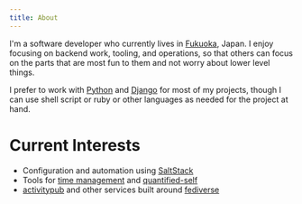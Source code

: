 ```yaml
---
title: About
---
```


I'm a software developer who currently lives in [Fukuoka], Japan. I enjoy focusing on backend work, tooling, and operations, so that others can focus on the parts that are most fun to them and not worry about lower level things.

I prefer to work with [Python] and [Django] for most of my projects, though I can use shell script or ruby or other languages as needed for the project at hand.

# Current Interests

- Configuration and automation using [SaltStack]
- Tools for [time management] and [quantified-self]
- [activitypub] and other services built around [fediverse]

[activitypub]: /tags/activitypub
[fediverse]: /tags/fediverse
[django]: /tags/django
[fukuoka]: https://en.wikipedia.org/wiki/Fukuoka
[python]: /tags/python
[quantified-self]: /tags/quantified-self
[saltstack]: /tags/saltstack
[time management]: /tags/time-management/
